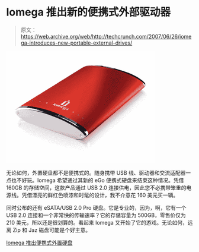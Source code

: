 # Iomega 推出新的便携式外部驱动器

> 原文：<https://web.archive.org/web/http://techcrunch.com/2007/06/26/iomega-introduces-new-portable-external-drives/>

![](img/1c744e7f2685effc7260ed97c9213789.png)

无论如何，外置硬盘都不是便携式的。随身携带 USB 线、驱动器和交流适配器一点也不好玩。Iomega 希望通过其新的 eGo 便携式硬盘来结束这种情况。凭借 160GB 的存储空间，这款产品通过 USB 2.0 连接供电，因此您不必携带笨重的电源线。凭借漂亮的鲜红色喷漆和时髦的设计，我不介意花 160 美元买一辆。

同时公布的还有 eSATA/USB 2.0 Pro 硬盘。它是专业的，因为，啊，它有一个 USB 2.0 连接和一个非常快的传输速率？它的存储容量为 500GB，零售价仅为 210 美元，所以还是很划算的。看起来 Iomega 又开始了它的游戏。无论如何，远离 Zip 和 Jaz 磁盘可能是个好主意。

[Iomega 推出便携式外置硬盘](https://web.archive.org/web/20161105092228/http://www.macnn.com/articles/07/06/26/iomega.external.drives/)